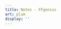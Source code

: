 ```yaml
---
title: Notes - FFgenius
art: plum
display: ''
---
```


<SubNav />

<ListPosts only-date type="note" />
